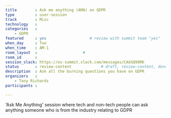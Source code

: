 ```yaml
---
title        : Ask me anything (AMA) on GDPR
type         : user-session
track        : Misc
technology   :
categories   :
    - GDPR
featured     : yes                   # review with summit team "yes"
when_day     : Tue
when_time    : AM-1
room_layout  :                    #
room_id      :
session_slack: https://os-summit.slack.com/messages/CAXGQ98RK
status       : review-content             # draft, review-content, done
description  : Ask all the burning questions you have on GDPR
organizers   :
    - Tony Richards
participants :

---
```


'Ask Me Anything' session where tech and non-tech people can ask anything someone who is from the industry relating to GDPR

